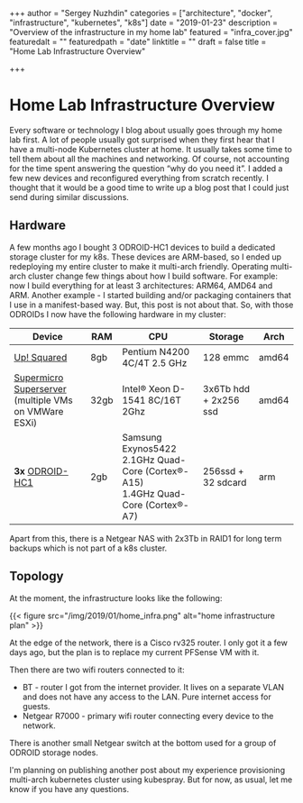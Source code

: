 +++
author = "Sergey Nuzhdin"
categories = ["architecture", "docker", "infrastructure", "kubernetes", "k8s"]
date = "2019-01-23"
description = "Overview of the infrastructure in my home lab"
featured = "infra_cover.jpg"
featuredalt = ""
featuredpath = "date"
linktitle = ""
draft = false
title = "Home Lab Infrastructure Overview"

+++

# Home Lab Infrastructure Overview
Every software or technology I blog about usually goes through my home lab first. A lot of people usually got surprised when they first hear that I have a multi-node Kubernetes cluster at home. It usually takes some time to tell them about all the machines and networking. Of course, not accounting for the time spent answering the question “why do you need it”.
I added a few new devices and reconfigured everything from scratch recently. I thought that it would be a good time to write up a blog post that I could just send during similar discussions.

## Hardware

A few months ago I bought 3 ODROID-HC1 devices to build a dedicated storage cluster for my k8s. These devices are ARM-based, so I ended up redeploying my entire cluster to make it multi-arch friendly. 
Operating multi-arch cluster change few things about how I build software. For example: now I build everything for at least 3 architectures: ARM64, AMD64 and ARM. Another example - I started building and/or packaging containers that I use in a manifest-based way.  But, this post is not about that.
So, with those ODROIDs I now have the following hardware in my cluster:

| **Device**                                                                                                                              | **RAM** | **CPU**                                                                                | **Storage**           | **Arch** |
| --------------------------------------------------------------------------------------------------------------------------------------- | ------- | -------------------------------------------------------------------------------------- | --------------------- | -------- |
| [Up! Squared](https://up-shop.org/home/182-up-squared-pentium-8gb-128b-pack.html)                                                       | 8gb     | Pentium N4200 4C/4T 2.5 GHz                                                            | 128 emmc              | amd64    |
| [Supermicro Superserver](https://www.supermicro.com/products/system/midtower/5028/sys-5028d-tn4t.cfm) <br>(multiple VMs on VMWare ESXi) | 32gb    | Intel® Xeon D-1541 8C/16T 2Ghz                                                         | 3x6Tb hdd + 2x256 ssd | amd64    |
| **3x** [ODROID-HC1](https://www.hardkernel.com/shop/odroid-hc1-home-cloud-one/)                                                         | 2gb     | Samsung Exynos5422 <br>2.1GHz Quad-Core (Cortex®-A15)<br>1.4GHz Quad-Core (Cortex®-A7) | 256ssd + 32 sdcard    | arm      |

Apart from this, there is a Netgear NAS with 2x3Tb in RAID1 for long term backups which is not part of a k8s cluster.

## Topology

At the moment, the infrastructure looks like the following:

{{< figure src="/img/2019/01/home_infra.png"  alt="home infrastructure plan" >}}

At the edge of the network, there is a Cisco rv325 router. I only got it a few days ago, but the plan is to replace my current PFSense VM with it.

Then there are two wifi routers connected to it:

- BT - router I got from the internet provider. It lives on a separate VLAN and does not have any access to the LAN. Pure internet access for guests.
- Netgear R7000 - primary wifi router connecting every device to the network.

There is another small Netgear switch at the bottom used for a group of ODROID storage nodes.

I'm planning on publishing another post about my experience provisioning multi-arch kubernetes cluster using kubespray. But for now, as usual, let me know if you have any questions.
